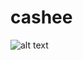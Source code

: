 # cashee

![alt text](https://drive.google.com/file/d/1L6tZG-Jhs7zIQ1FgiGPNpIbzjRa8ObDt/view?usp=share_link)